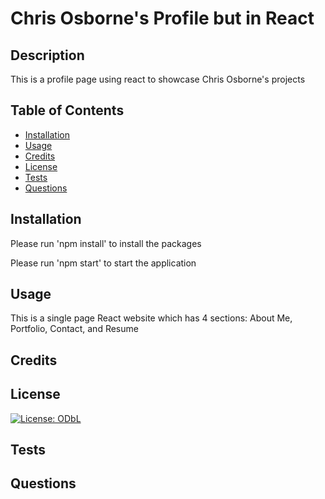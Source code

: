 # Chris Osborne's Profile but in React

## Description
    
This is a profile page using react to showcase Chris Osborne's projects
    
## Table of Contents
    
* [Installation](#installation)
* [Usage](#usage)
* [Credits](#credits)
* [License](#license)
* [Tests](#tests)
* [Questions](#questions)
    
## Installation
    
Please run 'npm install' to install the packages

Please run 'npm start' to start the application
    
## Usage
    
This is a single page React website which has 4 sections: About Me, Portfolio, Contact, and Resume

    
## Credits
    

    
## License
    
[![License: ODbL](https://img.shields.io/badge/License-PDDL-brightgreen.svg)](https://opendatacommons.org/licenses/pddl/)
    
## Tests
    

    
## Questions

